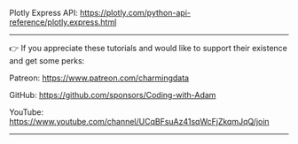 Plotly Express API: https://plotly.com/python-api-reference/plotly.express.html


******************************************************************************
👉 If you appreciate these tutorials and would like to support their existence and get some perks: 

Patreon: https://www.patreon.com/charmingdata

GitHub: https://github.com/sponsors/Coding-with-Adam

YouTube: https://www.youtube.com/channel/UCqBFsuAz41sqWcFjZkqmJqQ/join
******************************************************************************
